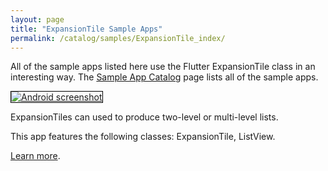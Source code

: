 ```yaml
---
layout: page
title: "ExpansionTile Sample Apps"
permalink: /catalog/samples/ExpansionTile_index/
---
```


All of the sample apps listed here use the Flutter ExpansionTile class in an interesting way. The <a href="/catalog/samples/">Sample App Catalog</a> page lists all of the sample apps.

<div class="container-fluid">
  <div class="lavish-table-row-mb">
    <a href="/catalog/samples/expansion-tile-sample/">
      <div class="col-lg-3">
        <img style="border:1px solid #000000" src="https://storage.googleapis.com/flutter-catalog/cb4a54db8fb3726bf4293b9cc5cb12ce16883803/expansion_tile_sample_small.png" alt="Android screenshot" class="img-fluid">
      </div>
   </a>
    <div class="col-lg-9">
      <p>
        ExpansionTiles can used to produce two-level or multi-level lists.
      </p>
      <p>
        This app features the following classes: ExpansionTile, ListView.
      </p>
      <p>
        <a href="/catalog/samples/expansion-tile-sample/">Learn more</a>.
      </p>
    </div>
  </div>

</div>
